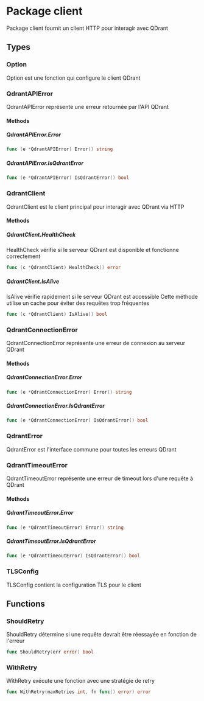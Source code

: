 # Package client

Package client fournit un client HTTP pour interagir avec QDrant


## Types

### Option

Option est une fonction qui configure le client QDrant


### QdrantAPIError

QdrantAPIError représente une erreur retournée par l'API QDrant


#### Methods

##### QdrantAPIError.Error

```go
func (e *QdrantAPIError) Error() string
```

##### QdrantAPIError.IsQdrantError

```go
func (e *QdrantAPIError) IsQdrantError() bool
```

### QdrantClient

QdrantClient est le client principal pour interagir avec QDrant via HTTP


#### Methods

##### QdrantClient.HealthCheck

HealthCheck vérifie si le serveur QDrant est disponible et fonctionne correctement


```go
func (c *QdrantClient) HealthCheck() error
```

##### QdrantClient.IsAlive

IsAlive vérifie rapidement si le serveur QDrant est accessible
Cette méthode utilise un cache pour éviter des requêtes trop fréquentes


```go
func (c *QdrantClient) IsAlive() bool
```

### QdrantConnectionError

QdrantConnectionError représente une erreur de connexion au serveur QDrant


#### Methods

##### QdrantConnectionError.Error

```go
func (e *QdrantConnectionError) Error() string
```

##### QdrantConnectionError.IsQdrantError

```go
func (e *QdrantConnectionError) IsQdrantError() bool
```

### QdrantError

QdrantError est l'interface commune pour toutes les erreurs QDrant


### QdrantTimeoutError

QdrantTimeoutError représente une erreur de timeout lors d'une requête à QDrant


#### Methods

##### QdrantTimeoutError.Error

```go
func (e *QdrantTimeoutError) Error() string
```

##### QdrantTimeoutError.IsQdrantError

```go
func (e *QdrantTimeoutError) IsQdrantError() bool
```

### TLSConfig

TLSConfig contient la configuration TLS pour le client


## Functions

### ShouldRetry

ShouldRetry détermine si une requête devrait être réessayée en fonction de l'erreur


```go
func ShouldRetry(err error) bool
```

### WithRetry

WithRetry exécute une fonction avec une stratégie de retry


```go
func WithRetry(maxRetries int, fn func() error) error
```

